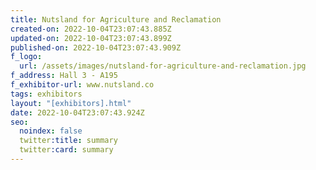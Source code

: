 ```yaml
---
title: Nutsland for Agriculture and Reclamation
created-on: 2022-10-04T23:07:43.885Z
updated-on: 2022-10-04T23:07:43.899Z
published-on: 2022-10-04T23:07:43.909Z
f_logo:
  url: /assets/images/nutsland-for-agriculture-and-reclamation.jpg
f_address: Hall 3 - A195
f_exhibitor-url: www.nutsland.co
tags: exhibitors
layout: "[exhibitors].html"
date: 2022-10-04T23:07:43.924Z
seo:
  noindex: false
  twitter:title: summary
  twitter:card: summary
---
```

